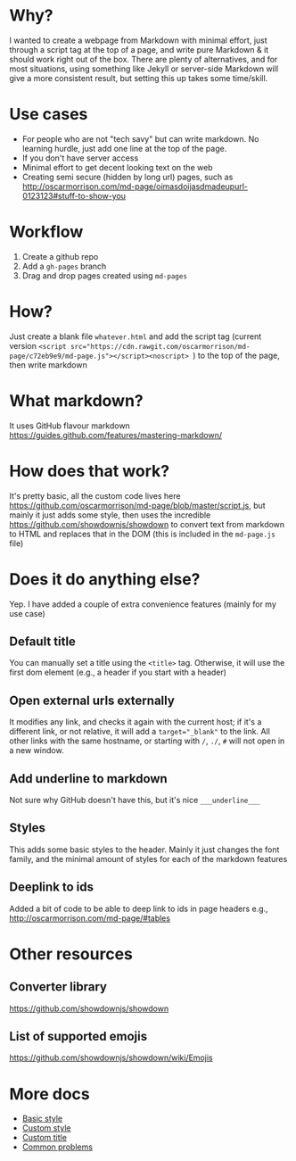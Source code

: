 # Why?

I wanted to create a webpage from Markdown with minimal effort, just through a script tag at the top of a page, and write pure Markdown & it should work right out of the box. There are plenty of alternatives, and for most situations, using something like Jekyll or server-side Markdown will give a more consistent result, but setting this up takes some time/skill.

# Use cases
- For people who are not "tech savy" but can write markdown. No learning hurdle, just add one line at the top of the page.
- If you don't have server access
- Minimal effort to get decent looking text on the web
- Creating semi secure (hidden by long url) pages, such as http://oscarmorrison.com/md-page/oimasdoijasdmadeupurl-0123123#stuff-to-show-you

# Workflow
1. Create a github repo
2. Add a `gh-pages` branch
3. Drag and drop pages created using `md-pages`

# How?
Just create a blank file `whatever.html` and add the script tag (current version `<script src="https://cdn.rawgit.com/oscarmorrison/md-page/c72eb9e9/md-page.js"></script><noscript>
`) to the top of the page, then write markdown

# What markdown?
It uses GitHub flavour markdown https://guides.github.com/features/mastering-markdown/

# How does that work?
It's pretty basic, all the custom code lives here https://github.com/oscarmorrison/md-page/blob/master/script.js, but mainly it just adds some style, then uses the incredible https://github.com/showdownjs/showdown to convert text from markdown to HTML and replaces that in the DOM (this is included in the `md-page.js` file)

# Does it do anything else?
Yep. I have added a couple of extra convenience features (mainly for my use case)

## Default title
You can manually set a title using the `<title>` tag. Otherwise, it will use the first dom element (e.g., a header if you start with a header)

## Open external urls externally
It modifies any link, and checks it again with the current host; if it's a different link, or not relative, it will add a `target="_blank"` to the link. All other links with the same hostname, or starting with `/`, `./`, `#` will not open in a new window.

## Add underline to markdown
Not sure why GitHub doesn't have this, but it's nice `___underline___`

## Styles
This adds some basic styles to the header. Mainly it just changes the font family, and the minimal amount of styles for each of the markdown features

## Deeplink to ids
Added a bit of code to be able to deep link to ids in page headers e.g., http://oscarmorrison.com/md-page/#tables

# Other resources

## Converter library
https://github.com/showdownjs/showdown

## List of supported emojis
https://github.com/showdownjs/showdown/wiki/Emojis


# More docs
- [Basic style](https://github.com/oscarmorrison/md-page/blob/master/docs/basic_style.md)
- [Custom style](https://github.com/oscarmorrison/md-page/blob/master/docs/custom_style.md)
- [Custom title](https://github.com/oscarmorrison/md-page/blob/master/docs/custom_title.md)
- [Common problems](https://github.com/oscarmorrison/md-page/blob/master/docs/common_problems.md)
